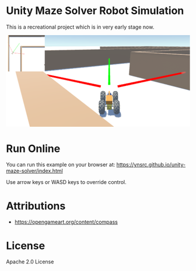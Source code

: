 # Unity Maze Solver Robot Simulation
This is a recreational project which is in very early stage now.

![Screenshot](Screenshot.png)

# Run Online
You can run this example on your browser at:
https://ynsrc.github.io/unity-maze-solver/index.html

Use arrow keys or WASD keys to override control.

# Attributions
* https://opengameart.org/content/compass

# License
Apache 2.0 License
